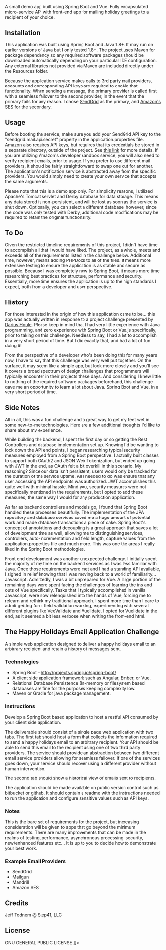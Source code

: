 <snippet>
  <content><![CDATA[
# Step41's SpringMailer

A small demo app built using Spring Boot and Vue. Fully encapsulated micro-service API with front-end app for mailing holiday greetings to a recipient of your choice. 

## Installation

This application was built using Spring Boot and Java 1.8+. It may run on earlier versions of Java but I only tested 1.8+. The project uses Maven for package dependency so any required software packages should be downloaded automatically depending on your particular IDE configuration. Any external libraries not provided via Maven are included directly under the Resources folder. 

Because the application service makes calls to 3rd party mail providers, accounts and corresponding API keys are required to enable that functionality. When sending a message, the primary provider is called first with a seamless failover to the second provider, in the event that the primary fails for any reason. I chose [SendGrid](https://sendgrid.com/docs/API_Reference/api_v3.html) as the primary, and [Amazon's SES](http://docs.aws.amazon.com/ses/latest/DeveloperGuide/Welcome.html) for the secondary. 

## Usage

Before booting the service, make sure you add your SendGrid API key to the "sendgrid.mail.api.secret" property in the application.properties file. Amazon also requires API keys, but requires that its credentials be stored in a separate directory, outside of the project. See [this link](http://docs.aws.amazon.com/ses/latest/DeveloperGuide/create-shared-credentials-file.html) for more details. If you are utilizing Amazon's developer sandbox service, you will also need to verify recipient emails, prior to usage. If you prefer to use different mail providers, it should be fairly straightforward to swap one out for another. The application's notification service is abstracted away from the specific providers. You would simply need to create your own service that accepts the same arguments.  

Please note that this is a demo app only. For simplicity reasons, I utilized Apache's Tomcat servlet and Derby database for data storage. This means any data stored is non-persistent, and will be lost as soon as the service is shut down. Optionally, you can select a different database, however, since the code was only tested with Derby, additional code modifications may be required to retain the original functionality.

## To Do

Given the restricted timeline requirements of this project, I didn't have time to accomplish all that I would have liked. The project, as a whole, meets and exceeds all of the requirements listed in the challenge below. Additional time, however, means adding PHPDocs to all of the files. It means more extensive testing to ensure the application is as stable and secure as possible. Because I was completely new to Spring Boot, it means more time researching best practices for structure, performance and security. Essentially, more time ensures the application is up to the high standards I expect, both from a developer and user perspective. 

## History

For those interested in the origin of how this application came to be... this app was actually written in response to a project challenge presented by [Darius Houle](https://github.com/dariushoule/). Please keep in mind that I had very little experience with Java programming, and zero experience with Spring Boot or Vue.js specifically, prior to taking on this challenge. Needless to say, I had a lot to accomplish in a very short period of time. But I did exactly that, and had a lot of fun doing it! 

From the perspective of a developer who's been doing this for many years now, I have to say that this challenge was very well put together. On the surface, it may seem like a simple app, but look more closely and you'll see it covers a broad spectrum of design challenges that programmers will typically encounter in their projects these days. And considering I knew little to nothing of the required software packages beforehand, this challenge gave me an opportunity to learn a lot about Java, Spring Boot and Vue, in a very short period of time.

## Side Notes

All in all, this was a fun challenge and a great way to get my feet wet in some new-to-me technologies. Here are a few additional thoughts I'd like to share about my experience.

While building the backend, I spent the first day or so getting the Rest Controllers and database implementation set up. Knowing I'd be wanting to lock down the API end points, I began researching typical security measures employed from a Spring Boot perspective. I actually built classes to support both OAuth2 and JSON Web Tokenization, but ended up going with JWT in the end, as OAuth felt a bit overkill in this scenario. My reasoning? Since our data isn't persistent, users would only be tracked for the duration of the service uptime. All I needed to do was ensure that any user accessing the API endpoints was authorized. JWT accomplishes this quite well with minimal hassle. Mind you, security measures were not specifically mentioned in the requirements, but I opted to add these measures, the same way I would for any production application. 

As far as backend controllers and models go, I found that Spring Boot handled these processes beautifully. The implementation of the JPA repository and database services saved me a huge amount of potential work and made database transactions a piece of cake. Spring Boot's concept of annotations and decoupling is a great approach that saves a lot of development time as well, allowing me to distinguishing services, controllers, auto-incrementation and field length, capture values from the application.properties file and much more. This was one the areas I really liked in the Spring Boot methodologies. 

Front end development was another unexpected challenge. I initially spent the majority of my time on the backend services as I was less familiar with Java. Once those requirements were met and I had a standing API available, I sighed in relief knowing that I was moving back to a world of familiarity... Javascript. Admittedly, I was a bit unprepared for Vue. A large portion of the remaining days were spent facing the challenges of learning the ins and outs of Vue specifically. Tasks that I typically accomplished in vanilla Javascript, were now relenquished into the hands of Vue, forcing me to relearn and rethink my traditional approach. I spent more time than I care to admit getting form field validation working, experimenting with several different plugins like VeeValidate and Vuelidate. I opted for Vuelidate in the end, as it seemed a bit less verbose when writing the front-end html.


## The Happy Holidays Email Application Challenge

A simple web application designed to deliver a happy holidays email to an arbitrary recipient and retain a history of messages sent.

### Technologies

- Spring Boot - http://projects.spring.io/spring-boot/
- A client side application framework such as Angular, Ember, or Vue.
- Relational Database Persistence (In-memory or filesystem based databases are fine for the purposes keeping complexity low. 
- Maven or Gradle for java package management. 

### Instructions

Develop a Spring Boot based application to host a restful API consumed by your client side application. 

The deliverable should consist of a single page web application with two tabs. The first tab should host a form that collects the information required to send a happy holidays email to an arbitrary recipient. Your API should be able to send this email to the recipient using one of two third party providers. The service should provide an abstraction between two different email service providers allowing for seamless failover. If one of the services goes down, your service should recover using a different provider without human intervention.

The second tab should show a historical view of emails sent to recipients. 

The application should be made available on public version control such as bitbucket or github. It should contain a readme with the instructions needed to run the application and configure sensitive values such as API keys. 

### Notes

This is the bare set of requirements for the project, but increasing consideration will be given to apps that go beyond the  minimum requirements. There are many improvements that can be made in the realms of testing, performance, asynchronous processing, security, new/enhanced features etc... It is up to you to decide how to demonstrate your best work. 

### Example Email Providers

- SendGrid
- Mailgun
- Mandrill
- Amazon SES

## Credits

Jeff Todnem @ Step41, LLC

## License

GNU GENERAL PUBLIC LICENSE
]]></content>
</snippet>